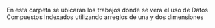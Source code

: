 En esta carpeta se ubicaran los trabajos donde se vera el uso de Datos Compuestos Indexados utilizando arreglos de una y dos dimensiones